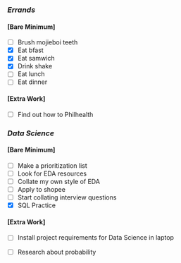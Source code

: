 ### *Errands*
#### [Bare Minimum]
* [ ] Brush mojieboi teeth
* [x] Eat bfast
* [x] Eat samwich
* [x] Drink shake
* [ ] Eat lunch
* [ ] Eat dinner
#### [Extra Work]
* [ ] Find out how to Philhealth
### *Data Science*
#### [Bare Minimum]
* [ ] Make a prioritization list 
* [ ] Look for EDA resources
* [ ] Collate my own style of EDA
* [ ] Apply to shopee
* [ ] Start collating interview questions
* [x] SQL Practice

#### [Extra Work]
* [ ] Install project requirements for Data Science in laptop
* [ ] Research about probability




